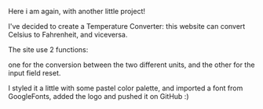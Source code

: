 Here i am again, with another little project!

I've decided to create a Temperature Converter:
this website can convert Celsius to Fahrenheit,
and viceversa.

The site use 2 functions:

one for the conversion between the two different
units, and the other for the input field reset.

I styled it a little with some pastel color palette,
and imported a font from GoogleFonts, added the logo
and pushed it on GitHub :)
